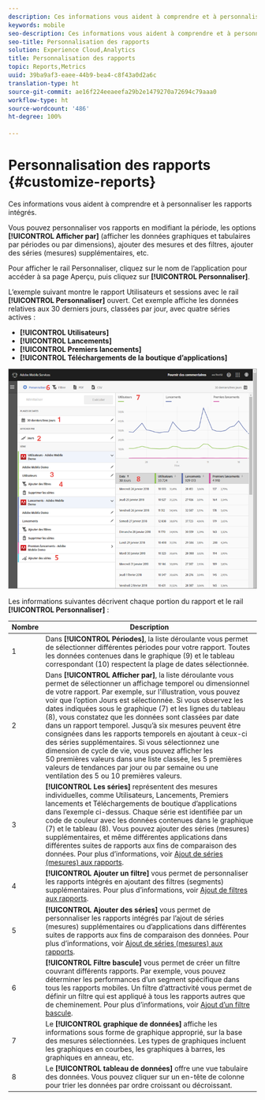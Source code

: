 ```yaml
---
description: Ces informations vous aident à comprendre et à personnaliser les rapports intégrés.
keywords: mobile
seo-description: Ces informations vous aident à comprendre et à personnaliser les rapports intégrés.
seo-title: Personnalisation des rapports
solution: Experience Cloud,Analytics
title: Personnalisation des rapports
topic: Reports,Metrics
uuid: 39ba9af3-eaee-44b9-bea4-c8f43a0d2a6c
translation-type: ht
source-git-commit: ae16f224eeaeefa29b2e1479270a72694c79aaa0
workflow-type: ht
source-wordcount: '486'
ht-degree: 100%

---
```



# Personnalisation des rapports {#customize-reports}

Ces informations vous aident à comprendre et à personnaliser les rapports intégrés.

Vous pouvez personnaliser vos rapports en modifiant la période, les options **[!UICONTROL Afficher par]** (afficher les données graphiques et tabulaires par périodes ou par dimensions), ajouter des mesures et des filtres, ajouter des séries (mesures) supplémentaires, etc.

Pour afficher le rail Personnaliser, cliquez sur le nom de l’application pour accéder à sa page Aperçu, puis cliquez sur **[!UICONTROL Personnaliser]**.

L’exemple suivant montre le rapport Utilisateurs et sessions avec le rail **[!UICONTROL Personnaliser]** ouvert. Cet exemple affiche les données relatives aux 30 derniers jours, classées par jour, avec quatre séries actives :

* **[!UICONTROL Utilisateurs]**
* **[!UICONTROL Lancements]**
* **[!UICONTROL Premiers lancements]**
* **[!UICONTROL Téléchargements de la boutique d’applications]**

![](assets/reports.png)

Les informations suivantes décrivent chaque portion du rapport et le rail **[!UICONTROL Personnaliser]** :

| Nombre | Description |
|--- |--- |
| 1 | Dans **[!UICONTROL Périodes]**, la liste déroulante vous permet de sélectionner différentes périodes pour votre rapport. Toutes les données contenues dans le graphique (9) et le tableau correspondant (10) respectent la plage de dates sélectionnée. |
| 2 | Dans **[!UICONTROL Afficher par]**, la liste déroulante vous permet de sélectionner un affichage temporel ou dimensionnel de votre rapport.  Par exemple, sur l’illustration, vous pouvez voir que l’option Jours est sélectionnée. Si vous observez les dates indiquées sous le graphique (7) et les lignes du tableau (8), vous constatez que les données sont classées par date dans un rapport temporel. Jusqu’à six mesures peuvent être consignées dans les rapports temporels en ajoutant à ceux-ci des séries supplémentaires.  Si vous sélectionnez une dimension de cycle de vie, vous pouvez afficher les 50 premières valeurs dans une liste classée, les 5 premières valeurs de tendances par jour ou par semaine ou une ventilation des 5 ou 10 premières valeurs. |
| 3 | **[!UICONTROL Les séries]** représentent des mesures individuelles, comme Utilisateurs, Lancements, Premiers lancements et Téléchargements de boutique d’applications dans l’exemple ci-dessus. Chaque série est identifiée par un code de couleur avec les données contenues dans le graphique (7) et le tableau (8).  Vous pouvez ajouter des séries (mesures) supplémentaires, et même différentes applications dans différentes suites de rapports aux fins de comparaison des données.  Pour plus d’informations, voir [Ajout de séries (mesures) aux rapports](/help/using/usage/reports-customize/t-reports-series.md). |
| 4 | **[!UICONTROL Ajouter un filtre]** vous permet de personnaliser les rapports intégrés en ajoutant des filtres (segments) supplémentaires.  Pour plus d’informations, voir [Ajout de filtres aux rapports](/help/using/usage/reports-customize/t-reports-customize.md). |
| 5 | **[!UICONTROL Ajouter des séries]** vous permet de personnaliser les rapports intégrés par l’ajout de séries (mesures) supplémentaires ou d’applications dans différentes suites de rapports aux fins de comparaison des données.  Pour plus d’informations, voir [Ajout de séries (mesures) aux rapports](/help/using/usage/reports-customize/t-reports-series.md). |
| 6 | **[!UICONTROL Filtre bascule]** vous permet de créer un filtre couvrant différents rapports. Par exemple, vous pouvez déterminer les performances d’un segment spécifique dans tous les rapports mobiles. Un filtre d’attractivité vous permet de définir un filtre qui est appliqué à tous les rapports autres que de cheminement. Pour plus d’informations, voir [Ajout d’un filtre bascule](/help/using/usage/reports-customize/t-sticky-filter.md). |
| 7 | Le **[!UICONTROL graphique de données]** affiche les informations sous forme de graphique approprié, sur la base des mesures sélectionnées. Les types de graphiques incluent les graphiques en courbes, les graphiques à barres, les graphiques en anneau, etc. |
| 8 | Le **[!UICONTROL tableau de données]** offre une vue tabulaire des données. Vous pouvez cliquer sur un en-tête de colonne pour trier les données par ordre croissant ou décroissant. |

